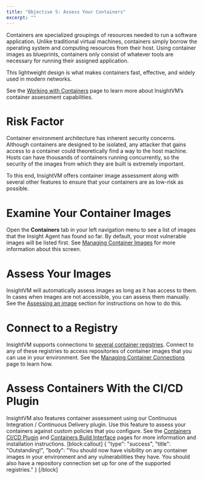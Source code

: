 ```yaml
---
title: "Objective 5: Assess Your Containers"
excerpt: ""
---
```

Containers are specialized groupings of resources needed to run a software application.  Unlike traditional virtual machines, containers simply borrow the operating system and computing resources from their host.  Using container images as blueprints, containers only consist of whatever tools are necessary for running their assigned application.

This lightweight design is what makes containers fast, effective, and widely used in modern networks.

See the [Working with Containers](doc:working-with-containers) page to learn more about InsightVM’s container assessment capabilities.

# Risk Factor

Container environment architecture has inherent security concerns.  Although containers are designed to be isolated, any attacker that gains access to a container could theoretically find a way to the host machine.  Hosts can have thousands of containers running concurrently, so the security of the images from which they are built is extremely important.

To this end, InsightVM offers container image assessment along with several other features to ensure that your containers are as low-risk as possible.

# Examine Your Container Images

Open the **Containers** tab in your left navigation menu to see a list of images that the Insight Agent has found so far.  By default, your most vulnerable images will be listed first.  See [Managing Container Images](doc:managing-container-images) for more information about this screen.

# Assess Your Images

InsightVM will automatically assess images as long as it has access to them.  In cases when images are not accessible, you can assess them manually.  See the [Assessing an image](doc:managing-container-images#section-assessing-an-image) section for instructions on how to do this.

# Connect to a Registry

InsightVM supports connections to [several container registries](doc:working-with-containers#section-supported-registries).  Connect to any of these registries to access repositories of container images that you can use in your environment.  See the [Managing Container Connections](doc:managing-container-connections) page to learn how.

# Assess Containers With the CI/CD Plugin

InsightVM also features container assessment using our Continuous Integration / Continuous Delivery plugin.  Use this feature to assess your containers against custom policies that you configure.  See the [Containers CI/CD Plugin](doc:containers-cicd-plugin) and [Containers Build Interface](doc:containers-build-interface) pages for more information and installation instructions.
[block:callout]
{
  "type": "success",
  "title": "Outstanding!",
  "body": "You should now have visibility on any container images in your environment and any vulnerabilities they have.  You should also have a repository connection set up for one of the supported registries."
}
[/block]